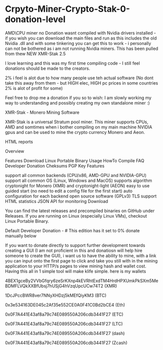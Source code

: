 # Crpyto-Miner-Crypto-Stak-0-donation-level
AMD\CPU miner no Donation wasnt compiled with Nvidia drivers installed - if you wish you can download the main files and run as this includes the old Nvidia .dll and with some tinkering you can get this to work - i personally can not be bothered as i am not running Nvidia miners.
This has been pulled from thew NEW XMR-Stak 2.5


I love learning and this was my first time compiling code - I still feel donations should be made to the creators.

2% i feel is alot due to how many people use teh actual software (No dont take this away from them - but HIGH elec, HIGH pc prices in some countries 2% is alot of profit for some)

Feel free to drop me a donation if you so to wish: I am slowly working my way to understanding and possibly creating my own standalone miner :)

XMR-Stak - Monero Mining Software

XMR-Stak is a universal Stratum pool miner. This miner supports CPUs, AMD and somtimes when i bother compiling on my main machine NVIDIA gpus and can be used to mine the crypto currency Monero and Aeon.

HTML reports

Overview

Features Download Linux Portable Binary Usage HowTo Compile FAQ Developer Donation Cheksums PGP Key Features

support all common backends (CPU/x86, AMD-GPU and NVIDIA-GPU) support all common OS (Linux, Windows and MacOS) supports algorithm cryptonight for Monero (XMR) and cryptonight-light (AEON) easy to use guided start (no need to edit a config file for the first start) auto configuration for each backend open source software (GPLv3) TLS support HTML statistics JSON API for monitoring Download

You can find the latest releases and precompiled binaries on GitHub under Releases. If you are running on Linux (especially Linux VMs), checkout Linux Portable Binary.

Default Developer Donation - # This edition has it set to 0% donate manually below

If you want to donate directly to support further development towards creating a GUI (I am not proficient in this and donatiosn will help hire someone to create the GUI), i want us to have the ability to mine, with a link you can input onto the first page to click and take you still with in the mining application to your HTTP/s pages to view mining hash and wallet cost. Having this all in 1 simple tool will make klife simple. here is my wallets

4BEX1gceBy2VVbGfqry6zeSrKXnp4kEVRhtExdTM4HrdHPXUmkPkSXm5MeBDMFLVQkXXBfUbsj7hUSjG4hVzqUpcUCw74T2 (XMR)

1DcJPccBWR8ver7NNyXHDzj5kMEfQiyKM3 (BTC)

0x3e534163DE045c2Af35e552CE0A0F41C0Bd2bCE4 (Eth)

0x0F7A441E43af8a79c74E089550A206cdb3441F27 (ETC)

0x0F7A441E43af8a79c74E089550A206cdb3441F27 (LTC)

0x0F7A441E43af8a79c74E089550A206cdb3441F27 (dash)

0x0F7A441E43af8a79c74E089550A206cdb3441F27 (Zcash)
